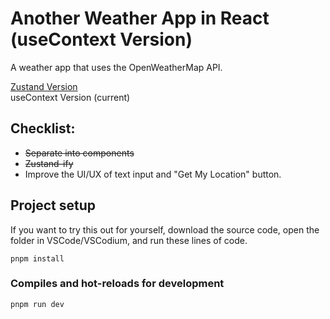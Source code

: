 # Another Weather App in React (useContext Version)
A weather app that uses the OpenWeatherMap API. 

[Zustand Version](https://github.com/jdichh/obligatory-weather-app-react) <br>
useContext Version (current)

## Checklist:
<ul>
  <li><strike>Separate into components</strike></li>
  <li><strike>Zustand-ify</strike></li>
  <li>Improve the UI/UX of text input and "Get My Location" button.</li>
</ul> 

## Project setup
If you want to try this out for yourself, download the source code, open the folder in VSCode/VSCodium, and run these lines of code.
```
pnpm install
```

### Compiles and hot-reloads for development
```
pnpm run dev
```
